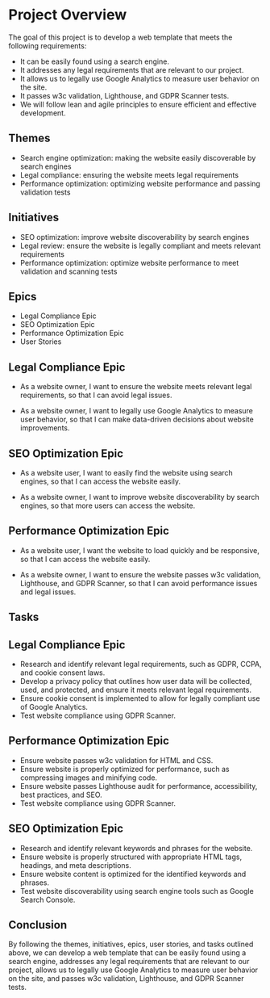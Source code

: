 # Project Overview
The goal of this project is to develop a web template that meets the following requirements:
- It can be easily found using a search engine.
- It addresses any legal requirements that are relevant to our project.
- It allows us to legally use Google Analytics to measure user behavior on the site.
- It passes w3c validation, Lighthouse, and GDPR Scanner tests.
- We will follow lean and agile principles to ensure efficient and effective development.

## Themes
- Search engine optimization: making the website easily discoverable by search engines
- Legal compliance: ensuring the website meets legal requirements
- Performance optimization: optimizing website performance and passing validation tests

## Initiatives
- SEO optimization: improve website discoverability by search engines
- Legal review: ensure the website is legally compliant and meets relevant requirements
- Performance optimization: optimize website performance to meet validation and scanning tests

## Epics
- Legal Compliance Epic
- SEO Optimization Epic
- Performance Optimization Epic
- User Stories

## Legal Compliance Epic

- As a website owner, I want to ensure the website meets relevant legal requirements, so that I can avoid legal issues.

- As a website owner, I want to legally use Google Analytics to measure user behavior, so that I can make data-driven decisions about website improvements.

## SEO Optimization Epic
- As a website user, I want to easily find the website using search engines, so that I can access the website easily.

- As a website owner, I want to improve website discoverability by search engines, so that more users can access the website.

## Performance Optimization Epic
- As a website user, I want the website to load quickly and be responsive, so that I can access the website easily.

- As a website owner, I want to ensure the website passes w3c validation, Lighthouse, and GDPR Scanner, so that I can avoid performance issues and legal issues.

## Tasks
## Legal Compliance Epic
- Research and identify relevant legal requirements, such as GDPR, CCPA, and cookie consent laws.
- Develop a privacy policy that outlines how user data will be collected, used, and protected, and ensure it meets relevant legal requirements.
- Ensure cookie consent is implemented to allow for legally compliant use of Google Analytics.
- Test website compliance using GDPR Scanner.

## Performance Optimization Epic
- Ensure website passes w3c validation for HTML and CSS.
- Ensure website is properly optimized for performance, such as compressing images and minifying code.
- Ensure website passes Lighthouse audit for performance, accessibility, best practices, and SEO.
- Test website compliance using GDPR Scanner.

## SEO Optimization Epic
- Research and identify relevant keywords and phrases for the website.
- Ensure website is properly structured with appropriate HTML tags, headings, and meta descriptions.
- Ensure website content is optimized for the identified keywords and phrases.
- Test website discoverability using search engine tools such as Google Search Console.


## Conclusion
By following the themes, initiatives, epics, user stories, and tasks outlined above, we can develop a web template that can be easily found using a search engine, addresses any legal requirements that are relevant to our project, allows us to legally use Google Analytics to measure user behavior on the site, and passes w3c validation, Lighthouse, and GDPR Scanner tests.
